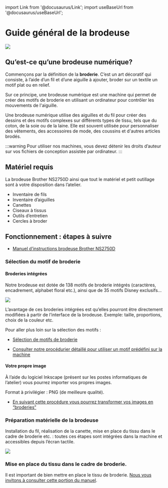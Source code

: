import Link from '@docusaurus/Link';
import useBaseUrl from '@docusaurus/useBaseUrl';

# Guide général de la brodeuse

![](/img/docs/brod1.webp)

## Qu’est-ce qu’une brodeuse numérique?

Commençons par la définition de la **broderie**. C’est un art décoratif qui consiste, à l’aide d’un fil et d’une aiguille à ajouter, broder sur un textile un motif plat ou en relief.

Sur ce principe, une brodeuse numérique est une machine qui permet de créer des motifs de broderie en utilisant un ordinateur pour contrôler les mouvements de l'aiguille. 

Une brodeuse numérique utilise des aiguilles et du fil pour créer des dessins et des motifs complexes sur différents types de tissu, tels que du coton, de la soie ou de la laine. Elle est souvent utilisée pour personnaliser des vêtements, des accessoires de mode, des coussins et d'autres articles brodés.

:::warning
    Pour utiliser nos machines, vous devez détenir les droits d’auteur sur vos fichiers de conception assistée par ordinateur.
:::

## Matériel requis

La brodeuse Brother NS2750D ainsi que tout le matériel et petit outillage sont à votre disposition dans l’atelier.

- Inventaire de fils
- Inventaire d’aiguilles
- Canettes
- Ciseaux à tissus
- Outils d’entretien
- Cercles à broder

## Fonctionnement : étapes à suivre 

- [Manuel d’instructions brodeuse Brother NS2750D](https://download.brother.com/welcome/doch100732/888l01_l03_k02_om01fr.pdf)

### Sélection du motif de broderie

#### Broderies intégrées

Notre brodeuse est dotée de 138 motifs de broderie intégrés (caractères, encadrement, alphabet floral etc.), ainsi que de 35 motifs Disney exclusifs...

![](/img/docs/brod2.webp)

L’avantage de ces broderies intégrées est qu’elles pourront être directement modifiées à partir de l’interface de la brodeuse. Exemple: taille, proportions, choix de la couleur etc. 

Pour aller plus loin sur la sélection des motifs : 

- [Sélection de motifs de broderie](/pdf/broderie-selectionmotif.pdf)

- [Consulter notre procédurier détaillé pour utiliser un motif prédéfini sur la machine](#)

#### Votre propre image

À l’aide du logiciel Inkscape (présent sur les postes informatiques de l’atelier) vous pourrez importer vos propres images.

Format à privilégier : PNG (de meilleure qualité).

- [En suivant cette procédure vous pourrez transformer vos images en “broderies”](#)

### Préparation matérielle de la brodeuse

Installation du fil, réalisation de la canette, mise en place du tissu dans le cadre de broderie etc. : toutes ces étapes sont intégrées dans la machine et accessibles depuis l’écran tactile.

![](/img/docs/brod3.webp)

### Mise en place du tissu dans le cadre de broderie.

Il est important de bien mettre en place le tissu de broderie. [Nous vous invitons à consulter cette portion du manuel](broderie-misenplacetissu.pdf).